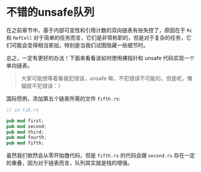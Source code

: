 # 不错的unsafe队列
在之前章节中，基于内部可变性和引用计数的双向链表有些失控了，原因在于 `Rc` 和 `RefCell` 对于简单的任务而言，它们是非常称职的，但是对于复杂的任务，它们可能会变得相当笨拙，特别是当我们试图隐藏一些细节时。

总之，一定有更好的办法！下面来看看该如何使用裸指针和 unsafe 代码实现一个单向链表。

> 大家可能想等着看我犯错误，unsafe 嘛，不犯错误不可能的，但是呢，俺偏就不犯错误：）

国际惯例，添加第五个链表所需的文件 `fifth.rs`:
```rust
// in lib.rs

pub mod first;
pub mod second;
pub mod third;
pub mod fourth;
pub mod fifth;
```

虽然我们依然会从零开始撸代码，但是 `fifth.rs` 的代码会跟 `second.rs` 存在一定的重叠，因为对于链表而言，队列其实就是栈的增强。

